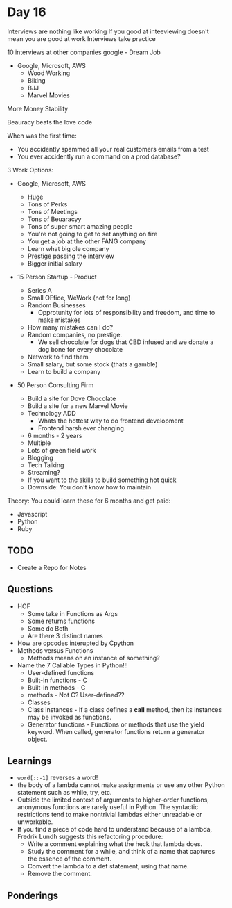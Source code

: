 Day 16
======




Interviews are nothing like working
If you good at inteeviewing doesn't mean you are good at work
Interviews take practice

10 interviews at other companies
google - Dream Job



* Google, Microsoft, AWS
  - Wood Working
  - Biking
  - BJJ
  - Marvel Movies

More Money
Stability

Beauracy beats the love code



When was the first time:
  * You accidently spammed all your real customers emails from a test
  * You ever accidently run a command on a prod database?


3 Work Options:
  * Google, Microsoft, AWS
    - Huge
    - Tons of Perks
    - Tons of Meetings
    - Tons of Beuaracyy
    - Tons of super smart amazing people
    - You're not going to get to set anything on fire
    - You get a job at the other FANG company
    - Learn what big ole company
    - Prestige passing the interview
    - Bigger initial salary


  * 15 Person Startup - Product
    - Series A
    - Small OFfice, WeWork (not for long)
    - Random Businesses
      - Opprotunity for lots of responsibility and freedom,
        and time to make mistakes
    - How many mistakes can I do?
    - Random companies, no prestige.
      - We sell chocolate for dogs that CBD infused and we donate
        a dog bone for every chocolate
    - Network to find them
    - Small salary, but some stock (thats a gamble)
    - Learn to build a company


  * 50 Person Consulting Firm
    - Build a site for Dove Chocolate
    - Build a site for a new Marvel Movie
    - Technology ADD
      - Whats the hottest way to do frontend development
      - Frontend harsh ever changing.
    - 6 months - 2 years
    - Multiple
    - Lots of green field work
    - Blogging
    - Tech Talking
    - Streaming?
    - If you want to the skills to build something hot quick
    - Downside: You don't know how to maintain




Theory: You could learn these for 6 months and get paid:
  * Javascript
  * Python
  * Ruby





TODO
----
  * Create a Repo for Notes


Questions
---------
  * HOF
    - Some take in Functions as Args
    - Some returns functions
    - Some do Both
    - Are there 3 distinct names
  * How are opcodes interupted by Cpython
  * Methods versus Functions
      - Methods means on an instance of something?
  * Name the 7 Callable Types in Python!!!
    - User-defined functions
    - Built-in functions - C
    - Built-in methods - C
    - methods - Not C? User-defined??
    - Classes
    - Class instances - If a class defines a __call__ method,
      then its instances may be invoked as functions.
    - Generator functions - Functions or methods that use the yield keyword. When called, generator functions return a generator object.



Learnings
---------
  * `word[::-1]` reverses a word!
  * the body of a lambda cannot make assignments or use any other
    Python statement such as while, try, etc.
  * Outside the limited context of arguments to higher-order functions,
    anonymous functions are rarely useful in Python.
    The syntactic restrictions tend to make nontrivial
    lambdas either unreadable or unworkable.
  * If you find a piece of code hard to understand because of a lambda,
    Fredrik Lundh suggests this refactoring procedure:
      - Write a comment explaining what the heck that lambda does.
      - Study the comment for a while, and think of a name that captures the essence of the comment.
      - Convert the lambda to a def statement, using that name.
      - Remove the comment.

Ponderings
----------
